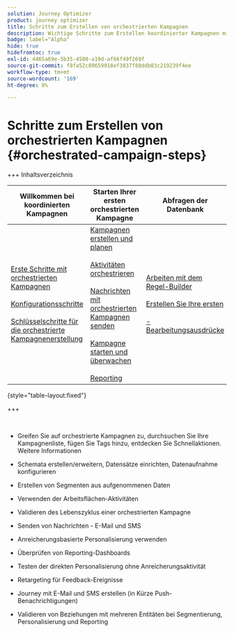 ```yaml
---
solution: Journey Optimizer
product: journey optimizer
title: Schritte zum Erstellen von orchestrierten Kampagnen
description: Wichtige Schritte zum Erstellen koordinierter Kampagnen mit Adobe Journey Optimizer
badge: label="Alpha"
hide: true
hidefromtoc: true
exl-id: 4465a69e-5b35-4580-a19d-af66f49f269f
source-git-commit: f8fa52c89659918ef3837f88ddb03c219239f4ee
workflow-type: tm+mt
source-wordcount: '169'
ht-degree: 8%

---
```


# Schritte zum Erstellen von orchestrierten Kampagnen {#orchestrated-campaign-steps}

+++ Inhaltsverzeichnis

| Willkommen bei koordinierten Kampagnen | Starten Ihrer ersten orchestrierten Kampagne | Abfragen der Datenbank | Aktivitäten für orchestrierte Kampagnen |
|---|---|---|---|
| [Erste Schritte mit orchestrierten Kampagnen](gs-orchestrated-campaigns.md)<br/><br/>[Konfigurationsschritte](configuration-steps.md)<br/><br/>[Schlüsselschritte für die orchestrierte Kampagnenerstellung](gs-campaign-creation.md) | [Kampagnen erstellen und planen](create-orchestrated-campaign.md)<br/><br/>[ Aktivitäten orchestrieren](orchestrate-activities.md)<br/><br/>[ Nachrichten mit orchestrierten Kampagnen senden](send-messages.md)<br/><br/>[Kampagne starten und überwachen](start-monitor-campaigns.md)<br/><br/>[Reporting](reporting-campaigns.md) | [Arbeiten mit dem Regel-Builder](orchestrated-rule-builder.md)<br/><br/>[Erstellen Sie Ihre ersten ](build-query.md)<br/><br/>[-Bearbeitungsausdrücke](edit-expressions.md) | [Erste Schritte mit Aktivitäten](activities/about-activities.md)<br/><br/>Aktivitäten:<br/>[Und-Verknüpfung](activities/and-join.md) - [Zielgruppe aufbauen](activities/build-audience.md) - [Dimensionsänderung](activities/change-dimension.md) - [Kombinieren](activities/combine.md) - [Deduplizierung](activities/enrichment.md) - [Verzweigung](activities/fork.md) - [Abstimmung](activities/reconciliation.md) - [Aufspaltung](activities/split.md)[ ](activities/wait.md) Warten](activities/deduplication.md) [ |

{style="table-layout:fixed"}

+++

<br/>

* Greifen Sie auf orchestrierte Kampagnen zu, durchsuchen Sie Ihre Kampagnenliste, fügen Sie Tags hinzu, entdecken Sie Schnellaktionen. Weitere Informationen
* Schemata erstellen/erweitern, Datensätze einrichten, Datenaufnahme konfigurieren

* Erstellen von Segmenten aus aufgenommenen Daten
* Verwenden der Arbeitsflächen-Aktivitäten
* Validieren des Lebenszyklus einer orchestrierten Kampagne

* Senden von Nachrichten - E-Mail und SMS
* Anreicherungsbasierte Personalisierung verwenden
* Überprüfen von Reporting-Dashboards

* Testen der direkten Personalisierung ohne Anreicherungsaktivität
* Retargeting für Feedback-Ereignisse
* Journey mit E-Mail und SMS erstellen (in Kürze Push-Benachrichtigungen)

* Validieren von Beziehungen mit mehreren Entitäten bei Segmentierung, Personalisierung und Reporting



